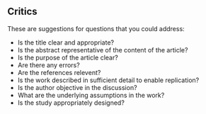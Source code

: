 ## Critics

These are suggestions for questions that you could address:

* Is the title clear and appropriate?
* Is the abstract representative of the content of the article?
* Is the purpose of the article clear?
* Are there any errors?
* Are the references relevent?
* Is the work described in sufficient detail to enable replication?
* Is the author objective in the discussion?
* What are the underlying assumptions in the work?
* Is the study appropriately designed?
